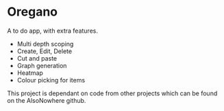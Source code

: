 # Oregano

A to do app, with extra features.

 - Multi depth scoping
 - Create, Edit, Delete
 - Cut and paste
 - Graph generation
 - Heatmap
 - Colour picking for items

This project is dependant on code from other projects which can be found on the AlsoNowhere github.
